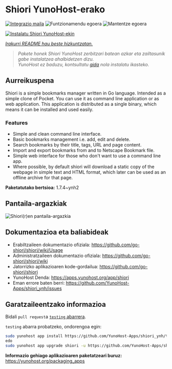 <!--
Ohart ongi: README hau automatikoki sortu da <https://github.com/YunoHost/apps/tree/master/tools/readme_generator>ri esker
EZ editatu eskuz.
-->

# Shiori YunoHost-erako

[![Integrazio maila](https://apps.yunohost.org/badge/integration/shiori)](https://ci-apps.yunohost.org/ci/apps/shiori/)
![Funtzionamendu egoera](https://apps.yunohost.org/badge/state/shiori)
![Mantentze egoera](https://apps.yunohost.org/badge/maintained/shiori)

[![Instalatu Shiori YunoHost-ekin](https://install-app.yunohost.org/install-with-yunohost.svg)](https://install-app.yunohost.org/?app=shiori)

*[Irakurri README hau beste hizkuntzatan.](./ALL_README.md)*

> *Pakete honek Shiori YunoHost zerbitzari batean azkar eta zailtasunik gabe instalatzea ahalbidetzen dizu.*  
> *YunoHost ez baduzu, kontsultatu [gida](https://yunohost.org/install) nola instalatu ikasteko.*

## Aurreikuspena

Shiori is a simple bookmarks manager written in Go language. Intended as a simple clone of Pocket. You can use it as command line application or as web application. This application is distributed as a single binary, which means it can be installed and used easily.

### Features

- Simple and clean command line interface.
- Basic bookmarks management i.e. add, edit and delete.
- Search bookmarks by their title, tags, URL and page content.
- Import and export bookmarks from and to Netscape Bookmark file.
- Simple web interface for those who don't want to use a command line app.
- Where possible, by default shiori will download a static copy of the webpage in simple text and HTML format, which later can be used as an offline archive for that page.


**Paketatutako bertsioa:** 1.7.4~ynh2

## Pantaila-argazkiak

![Shiori(r)en pantaila-argazkia](./doc/screenshots/screenshot.png)

## Dokumentazioa eta baliabideak

- Erabiltzaileen dokumentazio ofiziala: <https://github.com/go-shiori/shiori/wiki/Usage>
- Administratzaileen dokumentazio ofiziala: <https://github.com/go-shiori/shiori/wiki>
- Jatorrizko aplikazioaren kode-gordailua: <https://github.com/go-shiori/shiori>
- YunoHost Denda: <https://apps.yunohost.org/app/shiori>
- Eman errore baten berri: <https://github.com/YunoHost-Apps/shiori_ynh/issues>

## Garatzaileentzako informazioa

Bidali `pull request`a [`testing` abarrera](https://github.com/YunoHost-Apps/shiori_ynh/tree/testing).

`testing` abarra probatzeko, ondorengoa egin:

```bash
sudo yunohost app install https://github.com/YunoHost-Apps/shiori_ynh/tree/testing --debug
edo
sudo yunohost app upgrade shiori -u https://github.com/YunoHost-Apps/shiori_ynh/tree/testing --debug
```

**Informazio gehiago aplikazioaren paketatzeari buruz:** <https://yunohost.org/packaging_apps>
